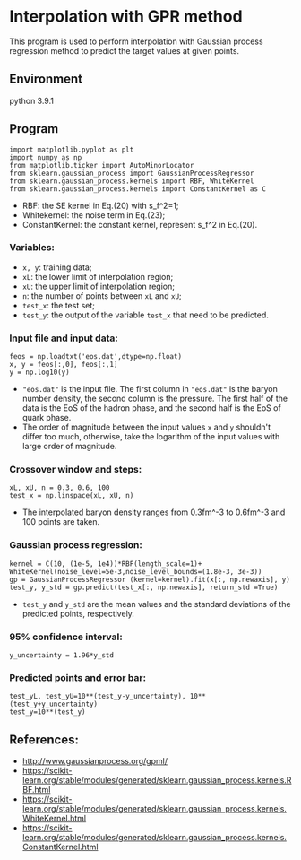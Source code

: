 # Interpolation with GPR method
This program is used to perform interpolation with Gaussian process regression method to predict the target values at given points. 
## Environment
python 3.9.1

## Program
    import matplotlib.pyplot as plt 
    import numpy as np
    from matplotlib.ticker import AutoMinorLocator 
    from sklearn.gaussian_process import GaussianProcessRegressor
    from sklearn.gaussian_process.kernels import RBF, WhiteKernel
    from sklearn.gaussian_process.kernels import ConstantKernel as C 
* RBF: the SE kernel in Eq.(20) with s_f^2=1;
* Whitekernel: the noise term in Eq.(23);
* ConstantKernel: the constant kernel, represent s_f^2 in Eq.(20).

### Variables:  
* `x, y`: training data;
* `xL`: the lower limit of interpolation region;
* `xU`: the upper limit of interpolation region;
* `n`: the number of points between `xL` and `xU`;
* `test_x`: the test set;
* `test_y`: the output of the variable `test_x` that need to be predicted.

### Input file and input data: 
    feos = np.loadtxt('eos.dat',dtype=np.float) 
    x, y = feos[:,0], feos[:,1] 
    y = np.log10(y)  
* `"eos.dat"` is the input file. The first column in `"eos.dat"` is the baryon number density, the second column is the pressure. The first half of the data is the EoS of the hadron phase, and the second half is the EoS of quark phase.   
*  The order of magnitude between the input values `x` and `y`  shouldn't differ too much, otherwise, take the logarithm of the input values with large order of magnitude.

### Crossover window and steps:
    xL, xU, n = 0.3, 0.6, 100 
    test_x = np.linspace(xL, xU, n) 
* The interpolated baryon density ranges from 0.3fm^-3 to 0.6fm^-3 and 100 points are taken.

### Gaussian process regression:
    kernel = C(10, (1e-5, 1e4))*RBF(length_scale=1)+ WhiteKernel(noise_level=5e-3,noise_level_bounds=(1.8e-3, 3e-3)) 
    gp = GaussianProcessRegressor (kernel=kernel).fit(x[:, np.newaxis], y) 
    test_y, y_std = gp.predict(test_x[:, np.newaxis], return_std =True) 
*  `test_y` and `y_std` are the mean values and the standard deviations of the predicted points, respectively.

### 95% confidence interval:
    y_uncertainty = 1.96*y_std 

### Predicted points and error bar:
    test_yL, test_yU=10**(test_y-y_uncertainty), 10**(test_y+y_uncertainty)
    test_y=10**(test_y)
 
## References: 
* http://www.gaussianprocess.org/gpml/
* https://scikit-learn.org/stable/modules/generated/sklearn.gaussian_process.kernels.RBF.html
* https://scikit-learn.org/stable/modules/generated/sklearn.gaussian_process.kernels.WhiteKernel.html
* https://scikit-learn.org/stable/modules/generated/sklearn.gaussian_process.kernels.ConstantKernel.html
